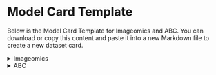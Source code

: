 # Model Card Template

Below is the Model Card Template for Imageomics and ABC. You can download or copy this content and paste it into a new Markdown file to create a new dataset card. 

<details>
<summary>Imageomics</summary>
</br>
<b><a href="https://github.com/Imageomics/Imageomics-guide/raw/main/docs/wiki-guide/HF_ModelCard_Template_Imageomics.md" target="_blank">Download Template</a></b>


{{ include_file_as_code("docs/wiki-guide/HF_ModelCard_Template_Imageomics.md") }}

</details>

<details>
<summary>ABC</summary>
</br>
<b><a href="https://github.com/Imageomics/Imageomics-guide/raw/main/docs/wiki-guide/HF_ModelCard_Template_ABC.md" target="_blank">Download Template</a></b>

{{ include_file_as_code("docs/wiki-guide/HF_ModelCard_Template_ABC.md") }}

</details>